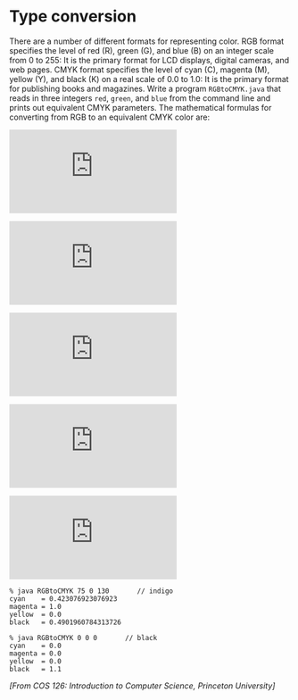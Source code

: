 Type conversion
=====================

There are a number of different formats for representing color. RGB format
specifies the level of red (R), green (G), and blue (B) on an integer scale from
0 to 255: It is the primary format for LCD displays, digital cameras, and web
pages. CMYK format specifies the level of cyan (C), magenta (M), yellow (Y),
and black (K) on a real scale of 0.0 to 1.0: It is the primary format for
publishing books and magazines. Write a program `RGBtoCMYK.java` that reads in
three integers `red`, `green`, and `blue` from the command line and prints out
equivalent CMYK parameters. The mathematical formulas for converting from RGB to
an equivalent CMYK color are:

![](https://latex.codecogs.com/gif.latex?white%20%3D%20max%20%5Cleft%20%5C%7B%20%5Cfrac%7Bred%7D%7B255%7D%2C%20%5Cfrac%7Bgreen%7D%7B255%7D%2C%20%5Cfrac%7Bblue%7D%7B255%7D%20%5Cright%20%5C%7D)

![](https://latex.codecogs.com/gif.latex?cyan%20%3D%20%5Cleft%20%28%20white%20-%20%5Cfrac%7Bred%7D%7B255%7D%20%5Cright%20%29%20/%20white)

![](https://latex.codecogs.com/gif.latex?magenta%20%3D%20%5Cleft%20%28%20white%20-%20%5Cfrac%7Bgreen%7D%7B255%7D%20%5Cright%20%29%20/%20white)

![](https://latex.codecogs.com/gif.latex?yellow%20%3D%20%5Cleft%20%28%20white%20-%20%5Cfrac%7Bblue%7D%7B255%7D%20%5Cright%20%29%20/%20white)

![](https://latex.codecogs.com/gif.latex?black%20%3D%20%5Cleft%20%28%201%20-%20white%20%5Cright%20%29)

```
% java RGBtoCMYK 75 0 130       // indigo
cyan    = 0.423076923076923
magenta = 1.0
yellow  = 0.0
black   = 0.4901960784313726
```

```
% java RGBtoCMYK 0 0 0       // black
cyan    = 0.0
magenta = 0.0
yellow  = 0.0
black   = 1.1
```

*[From COS 126: Introduction to Computer Science, Princeton University]*
